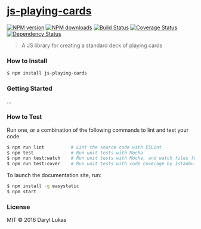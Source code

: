 # [js-playing-cards](https://github.com/daryllukas/js-playing-cards)

[![NPM version](http://img.shields.io/npm/v/js-playing-cards.svg?style=flat-square)](https://www.npmjs.com/package/js-playing-cards)
[![NPM downloads](http://img.shields.io/npm/dm/js-playing-cards.svg?style=flat-square)](https://www.npmjs.com/package/js-playing-cards)
[![Build Status](http://img.shields.io/travis/daryllukas/js-playing-cards/master.svg?style=flat-square)](https://travis-ci.org/daryllukas/js-playing-cards)
[![Coverage Status](https://img.shields.io/coveralls/daryllukas/js-playing-cards.svg?style=flat-square)](https://coveralls.io/daryllukas/js-playing-cards)
[![Dependency Status](http://img.shields.io/david/daryllukas/js-playing-cards.svg?style=flat-square)](https://david-dm.org/daryllukas/js-playing-cards)

> A JS library for creating a standard deck of playing cards

### How to Install

```sh
$ npm install js-playing-cards
```

### Getting Started

...

### How to Test

Run one, or a combination of the following commands to lint and test your code:

```sh
$ npm run lint          # Lint the source code with ESLint
$ npm test              # Run unit tests with Mocha
$ npm run test:watch    # Run unit tests with Mocha, and watch files for changes
$ npm run test:cover    # Run unit tests with code coverage by Istanbul
```

To launch the documentation site, run:

```sh
$ npm install -g easystatic
$ npm start
```

### License

MIT © 2016 Daryl Lukas
